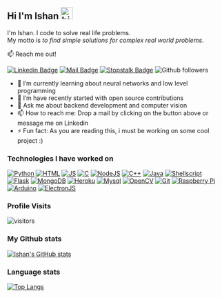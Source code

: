 ## Hi I'm Ishan <img src="https://user-images.githubusercontent.com/1303154/88677602-1635ba80-d120-11ea-84d8-d263ba5fc3c0.gif" width="28px" alt="hi">

I'm Ishan. I code to solve real life problems.<br />
My motto is *to find simple solutions for complex real world problems*.

:mailbox: Reach me out!

[![Linkedin Badge](https://img.shields.io/badge/-Linkedin-0e76a8?style=flat&labelColor=0e76a8&logo=linkedin&logoColor=white)](https://www.linkedin.com/in/ishan-deshpande/) [![Mail Badge](https://img.shields.io/badge/-Drop_a_mail-c0392b?style=flat&labelColor=c0392b&logo=gmail&logoColor=white)](mailto:ishan.21810421@viit.ac.in)
[![Stopstalk Badge](https://img.shields.io/badge/-Stopstalk-FF0000?style=flat&logoColor=white)](https://www.stopstalk.com/user/profile/IshanDeshpande)
![Github followers](https://img.shields.io/github/followers/i5han2?style=social)


- 🌱 I’m currently learning about neural networks and low level programming
- 👯 I’m have recently started with open source contributions
- 💬 Ask me about backend development and computer vision
- 📫 How to reach me: Drop a mail by clicking on the button above or message me on Linkedin
- ⚡ Fun fact: As you are reading this, i must be working on some cool project :)
<!-- - ⚡ Fun fact: The rate of blinking drops down to 1 to 3 per 60 secs when you are looking at the screen. So there is a chance that you havent blinked once when you started reading this. -->
<!-- - ⚡ Fun fact: I spent most of the time thinking what to write in this section and all the options ended up being commented XD
 -->
### Technologies I have worked on
[![Python](https://img.shields.io/badge/Python-3776AB?style=for-the-badge&labelColor=black&logo=python&logoColor=white)](#)
[![HTML](https://img.shields.io/badge/HTML5-E34F26?style=for-the-badge&labelColor=black&logo=html5&logoColor=white)](#)
[![JS](https://img.shields.io/badge/JavaScript-F7DF1E?style=for-the-badge&logo=javascript&logoColor=black)](#)
[![C](https://img.shields.io/badge/C-00599C?style=for-the-badge&labelColor=black&logo=c&logoColor=white)](#)
[![NodeJS](https://img.shields.io/badge/Node.js-43853D?style=for-the-badge&labelColor=black&logo=node.js&logoColor=white)](#)
[![C++](https://img.shields.io/badge/C%2B%2B-4A154B?style=for-the-badge&labelColor=black&logo=c%2B%2B&logoColor=white)](#)
[![Java](https://img.shields.io/badge/Java-ED8B00?style=for-the-badge&labelColor=black&logo=java&logoColor=white)](#)
[![Shellscript](https://img.shields.io/badge/Shell_Script-DD0031?style=for-the-badge&labelColor=black&logo=gnu-bash&logoColor=white)](#)
[![Flask](https://img.shields.io/badge/Flask-000000?style=for-the-badge&logo=flask&logoColor=white)](#)
[![MongoDB](https://img.shields.io/badge/MongoDB-4EA94B?style=for-the-badge&labelColor=black&logo=mongodb&logoColor=white)](#)
[![Heroku](https://img.shields.io/badge/Heroku-430098?style=for-the-badge&labelColor=black&logo=heroku&logoColor=white)](#)
[![Mysql](https://img.shields.io/badge/MySQL-00758F?style=for-the-badge&labelColor=black&logo=mysql&logoColor=white)](#)
[![OpenCV](https://img.shields.io/badge/opencv-%23white.svg?style=for-the-badge&labelColor=black&labelColor=black&logo=opencv&logoColor=white)](#)
[![Git](https://img.shields.io/badge/git-%23F05033.svg?style=for-the-badge&labelColor=black&logo=git&logoColor=white)](#)
[![Raspberry Pi](https://img.shields.io/badge/-RaspberryPi-C51A4A?style=for-the-badge&labelColor=black&logo=Raspberry-Pi)](#)
[![Arduino](https://img.shields.io/badge/-Arduino-00979D?style=for-the-badge&labelColor=black&logo=Arduino&logoColor=white)](#)
[![ElectronJS](https://img.shields.io/badge/ElectronJS-3776AB?style=for-the-badge&labelColor=black&logo=Electron&logoColor=white)](#)


### Profile Visits 

![visitors](https://visitor-badge.glitch.me/badge?page_id=i5han2.i5han2)


### My Github stats

[![Ishan's GitHub stats](https://github-readme-stats.vercel.app/api?username=i5han2&hide=stars&show_icons=true&count_private=true&theme=tokyonight)](https://github.com/i5han2/)

### Language stats
[![Top Langs](https://github-readme-stats.vercel.app/api/top-langs/?username=i5han2&layout=compact&theme=dark)](https://github.com/i5han2/)

<!-- - :paperclip: [My Resume/CV](https://github.com/ipenywis/ipenywis/blob/master/resumes/resume%20v1.0.pdf) -->
